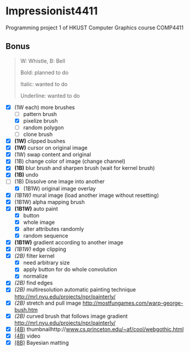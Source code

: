 # **Impressionist4411**

Programming project 1 of HKUST Computer Graphics course COMP4411

## Bonus

> W: Whistle, B: Bell
>
> Bold: planned to do
>
> Italic: wanted to do
>
> Underline: wanted to do

- [x] (1W each) more brushes
  - [ ] pattern brush
  - [x] pixelize brush
  - [ ] random polygon
  - [ ] clone brush
- [x] **(1W)** clipped bushes
- [x] **(1W)** cursor on original image
- [x] (1W) swap content and original
- [x] (1B) change color of image (change channel)
- [x] **(1B)** blur brush and sharpen brush (wait for kernel brush)
- [x] **(1B)** undo
- [ ] (1B) Dissolve one image into another
  - [x] (1B1W) original image overlay
- [x] _(1B1W)_ mural image (load another image without resetting)
- [x] (1B1W) alpha mapping brush
- [x] **(1B1W)** auto paint
  - [x] button
  - [x] whole image
  - [x] alter attributes randomly
  - [x] random sequence
- [x] **(1B1W)** gradient according to another image
- [x] _(1B1W)_ edge clipping
- [x] _(2B)_ filter kernel
  - [x] need arbitrary size
  - [x] apply button for do whole convolution
  - [x] normalize
- [x] _(2B)_ find edges
- [x] _(2B)_ multiresolution automatic painting technique http://mrl.nyu.edu/projects/npr/painterly/
- [x] _(2B)_ stretch and pull image http://mostfungames.com/warp-george-bush.htm
- [x] _(2B)_ curved brush that follows image gradient http://mrl.nyu.edu/projects/npr/painterly/
- [x] <u>(4B)</u> thumbnailhttp://www.cs.princeton.edu/~af/cool/webgothic.html
- [x] <u>(4B)</u> video
- [x] <u>(8B)</u> Bayesian matting
